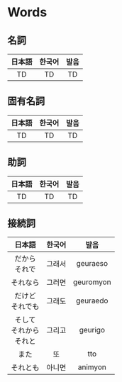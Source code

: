 # Words

## 名詞

|日本語|한국어|발음|
|:-:|:-:|:-:|
|TD|TD|TD|

## 固有名詞

|日本語|한국어|발음|
|:-:|:-:|:-:|
|TD|TD|TD|

## 助詞

|日本語|한국어|발음|
|:-:|:-:|:-:|
|TD|TD|TD|

## 接続詞

|日本語|한국어|발음|
|:-:|:-:|:-:|
|だから<br>それで|그래서|geuraeso|
|それなら|그러면|geuromyon|
|だけど<br>それでも|그래도|geuraedo|
|そして<br>それから<br>それと|그리고|geurigo|
|また|또|tto|
|それとも|아니면|animyon|

